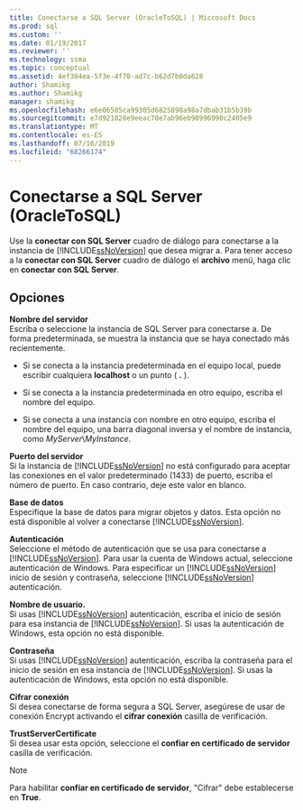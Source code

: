 ```yaml
---
title: Conectarse a SQL Server (OracleToSQL) | Microsoft Docs
ms.prod: sql
ms.custom: ''
ms.date: 01/19/2017
ms.reviewer: ''
ms.technology: ssma
ms.topic: conceptual
ms.assetid: 4ef384ea-5f3e-4f70-ad7c-b62d7b0da628
author: Shamikg
ms.author: Shamikg
manager: shamikg
ms.openlocfilehash: e6e06585ca99305d6825898a98a7dbab31b5b39b
ms.sourcegitcommit: e7d921828e9eeac78e7ab96eb90996990c2405e9
ms.translationtype: MT
ms.contentlocale: es-ES
ms.lasthandoff: 07/16/2019
ms.locfileid: "68266174"
---
```

# <a name="connect-to-sql-server--oracletosql"></a>Conectarse a SQL Server (OracleToSQL)
Use la **conectar con SQL Server** cuadro de diálogo para conectarse a la instancia de [!INCLUDE[ssNoVersion](../../includes/ssnoversion-md.md)] que desea migrar a. Para tener acceso a la **conectar con SQL Server** cuadro de diálogo el **archivo** menú, haga clic en **conectar con SQL Server**.  
  
## <a name="options"></a>Opciones  
**Nombre del servidor**  
Escriba o seleccione la instancia de SQL Server para conectarse a. De forma predeterminada, se muestra la instancia que se haya conectado más recientemente.  
  
-   Si se conecta a la instancia predeterminada en el equipo local, puede escribir cualquiera **localhost** o un punto ( **.** ).  
  
-   Si se conecta a la instancia predeterminada en otro equipo, escriba el nombre del equipo.  
  
-   Si se conecta a una instancia con nombre en otro equipo, escriba el nombre del equipo, una barra diagonal inversa y el nombre de instancia, como *MyServer*\\*MyInstance*.  
  
**Puerto del servidor**  
Si la instancia de [!INCLUDE[ssNoVersion](../../includes/ssnoversion-md.md)] no está configurado para aceptar las conexiones en el valor predeterminado (1433) de puerto, escriba el número de puerto. En caso contrario, deje este valor en blanco.  
  
**Base de datos**  
Especifique la base de datos para migrar objetos y datos. Esta opción no está disponible al volver a conectarse [!INCLUDE[ssNoVersion](../../includes/ssnoversion-md.md)].  
  
**Autenticación**  
Seleccione el método de autenticación que se usa para conectarse a [!INCLUDE[ssNoVersion](../../includes/ssnoversion-md.md)]. Para usar la cuenta de Windows actual, seleccione autenticación de Windows. Para especificar un [!INCLUDE[ssNoVersion](../../includes/ssnoversion-md.md)] inicio de sesión y contraseña, seleccione [!INCLUDE[ssNoVersion](../../includes/ssnoversion-md.md)] autenticación.  
  
**Nombre de usuario.**  
Si usas [!INCLUDE[ssNoVersion](../../includes/ssnoversion-md.md)] autenticación, escriba el inicio de sesión para esa instancia de [!INCLUDE[ssNoVersion](../../includes/ssnoversion-md.md)]. Si usas la autenticación de Windows, esta opción no está disponible.  
  
**Contraseña**  
Si usas [!INCLUDE[ssNoVersion](../../includes/ssnoversion-md.md)] autenticación, escriba la contraseña para el inicio de sesión en esa instancia de [!INCLUDE[ssNoVersion](../../includes/ssnoversion-md.md)]. Si usas la autenticación de Windows, esta opción no está disponible.  
  
**Cifrar conexión**  
Si desea conectarse de forma segura a SQL Server, asegúrese de usar de conexión Encrypt activando el **cifrar conexión** casilla de verificación.  
  
**TrustServerCertificate**  
Si desea usar esta opción, seleccione el **confiar en certificado de servidor** casilla de verificación.  
  
> [!NOTE]  
> Para habilitar **confiar en certificado de servidor**, "Cifrar" debe establecerse en **True**.  
  
